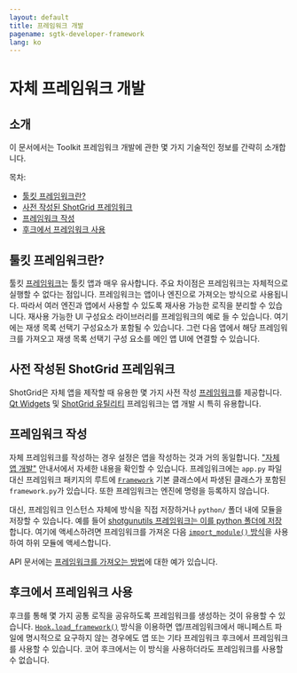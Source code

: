 ```yaml
---
layout: default
title: 프레임워크 개발
pagename: sgtk-developer-framework
lang: ko
---
```


# 자체 프레임워크 개발

## 소개
이 문서에서는 Toolkit 프레임워크 개발에 관한 몇 가지 기술적인 정보를 간략히 소개합니다.

목차:
- [툴킷 프레임워크란?](#what-is-a-toolkit-framework)
- [사전 작성된 ShotGrid 프레임워크](#pre-made-shotgun-frameworks)
- [프레임워크 작성](#creating-a-framework)
- [후크에서 프레임워크 사용](#using-frameworks-from-hooks)

## 툴킷 프레임워크란?

툴킷 [프레임워크](https://developer.shotgridsoftware.com/tk-core/platform.html?highlight=hide_tk_title_bar#frameworks)는 툴킷 앱과 매우 유사합니다.
주요 차이점은 프레임워크는 자체적으로 실행할 수 없다는 점입니다.
프레임워크는 앱이나 엔진으로 가져오는 방식으로 사용됩니다. 따라서 여러 엔진과 앱에서 사용할 수 있도록 재사용 가능한 로직을 분리할 수 있습니다.
재사용 가능한 UI 구성요소 라이브러리를 프레임워크의 예로 들 수 있습니다. 여기에는 재생 목록 선택기 구성요소가 포함될 수 있습니다.
그런 다음 앱에서 해당 프레임워크를 가져오고 재생 목록 선택기 구성 요소를 메인 앱 UI에 연결할 수 있습니다.

## 사전 작성된 ShotGrid 프레임워크

ShotGrid은 자체 앱을 제작할 때 유용한 몇 가지 사전 작성 [프레임워크](https://support.shotgunsoftware.com/hc/ko/articles/219039798-Integrations-Apps-and-Engines#frameworks)를 제공합니다.
[Qt Widgets](https://developer.shotgridsoftware.com/tk-framework-qtwidgets/) 및 [ShotGrid 유틸리티](https://developer.shotgridsoftware.com/tk-framework-shotgunutils/) 프레임워크는 앱 개발 시 특히 유용합니다.

## 프레임워크 작성

자체 프레임워크를 작성하는 경우 설정은 앱을 작성하는 것과 거의 동일합니다. ["자체 앱 개발"](sgtk-developer-app.md) 안내서에서 자세한 내용을 확인할 수 있습니다.
프레임워크에는 `app.py` 파일 대신 프레임워크 패키지의 루트에 [`Framework`](https://developer.shotgridsoftware.com/tk-core/platform.html?highlight=hide_tk_title_bar#framework) 기본 클래스에서 파생된 클래스가 포함된 `framework.py`가 있습니다.
또한 프레임워크는 엔진에 명령을 등록하지 않습니다.

대신, 프레임워크 인스턴스 자체에 방식을 직접 저장하거나 `python/` 폴더 내에 모듈을 저장할 수 있습니다.
예를 들어 [shotgunutils 프레임워크는 이를 python 폴더에 저장](https://github.com/shotgunsoftware/tk-framework-shotgunutils/tree/v5.6.2/python)합니다.
여기에 액세스하려면 프레임워크를 가져온 다음 [`import_module()` 방식](https://developer.shotgridsoftware.com/tk-core/platform.html#sgtk.platform.Framework.import_module)을 사용하여 하위 모듈에 액세스합니다.

API 문서에는 [프레임워크를 가져오는 방법](https://developer.shotgridsoftware.com/tk-core/platform.html?highlight=hide_tk_title_bar#frameworks)에 대한 예가 있습니다.

## 후크에서 프레임워크 사용
후크를 통해 몇 가지 공통 로직을 공유하도록 프레임워크를 생성하는 것이 유용할 수 있습니다.
[`Hook.load_framework()`](https://developer.shotgridsoftware.com/tk-core/core.html#sgtk.Hook.load_framework) 방식을 이용하면 앱/프레임워크에서 매니페스트 파일에 명시적으로 요구하지 않는 경우에도 앱 또는 기타 프레임워크 후크에서 프레임워크를 사용할 수 있습니다. 코어 후크에서는 이 방식을 사용하더라도 프레임워크를 사용할 수 없습니다.
